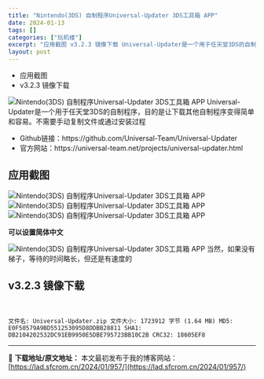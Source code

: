 ```yaml
---
title: "Nintendo(3DS) 自制程序Universal-Updater 3DS工具箱 APP"
date: 2024-01-13
tags: []
categories: ["玩机楼"]
excerpt: "应用截图 v3.2.3 镜像下载 Universal-Updater是一个用于任天堂3DS的自制程序，目的是让下载其他自制程序变得简单和容易。不需要手动复制文件或通过安装过程 Github链接：https://github.com/Universal-Team/Universal-Updater 官&hellip;"
layout: post
---
```


<div>
<ul>
 	<li>应用截图</li>
 	<li>v3.2.3 镜像下载</li>
</ul>
</div>
<img title="Universal-Updater" src="https://lad.sfcrom.cn/wp-content/uploads/2024/01/20240112_65a166dcee85c.png" alt="Nintendo(3DS) 自制程序Universal-Updater 3DS工具箱 APP" />
Universal-Updater是一个用于任天堂3DS的自制程序，目的是让下载其他自制程序变得简单和容易。不需要手动复制文件或通过安装过程
<ul>
 	<li>Github链接：https://github.com/Universal-Team/Universal-Updater</li>
 	<li>官方网站：https://universal-team.net/projects/universal-updater.html</li>
</ul>
<a name="ci_title0"></a>
<h2>应用截图</h2>
<img title="应用截图" src="https://lad.sfcrom.cn/wp-content/uploads/2024/01/20240112_65a166de069cb.jpg" alt="Nintendo(3DS) 自制程序Universal-Updater 3DS工具箱 APP" />
<img title="应用截图" src="https://lad.sfcrom.cn/wp-content/uploads/2024/01/20240112_65a166df208e0.jpg" alt="Nintendo(3DS) 自制程序Universal-Updater 3DS工具箱 APP" />
<img title="应用截图" src="https://lad.sfcrom.cn/wp-content/uploads/2024/01/20240112_65a166e10624b.jpg" alt="Nintendo(3DS) 自制程序Universal-Updater 3DS工具箱 APP" />

<strong>可以设置简体中文</strong>

<img title="应用截图" src="https://lad.sfcrom.cn/wp-content/uploads/2024/01/20240112_65a166e1d812d.jpg" alt="Nintendo(3DS) 自制程序Universal-Updater 3DS工具箱 APP" />
当然，如果没有梯子，等待的时间略长，但还是有速度的

<a name="ci_title1"></a>
<h2>v3.2.3 镜像下载</h2>
<span style="color: #ffffff;">https://juse.lanzoui.com/iZNXMu3l8uh</span>
<pre><code>文件名: Universal-Updater.zip 文件大小: 1723912 字节 (1.64 MB) MD5: E0F50579A9BD551253095D8DDBB28811 SHA1: DB2104202532DC91EB9950E5DBE795723BB10C2B CRC32: 18605EF8</code></pre>

---
📖 **下载地址/原文地址：** 本文最初发布于我的博客网站：[https://lad.sfcrom.cn/2024/01/957/](https://lad.sfcrom.cn/2024/01/957/)
